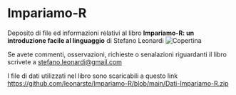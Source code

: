 # Impariamo-R
Deposito di file ed informazioni relativi al  libro **Impariamo-R: un introduzione facile al linguaggio** di Stefano Leonardi
![Copertina](Figure/cover_verde.png)

Se avete commenti, osservazioni, richieste o senalazioni riguardanti il libro scrivete a stefano.leonardi@gmail.com

I file di dati utilizzati nel libro sono scaricabili a questo link https://github.com/leonarste/Impariamo-R/blob/main/Dati-Impariamo-R.zip
